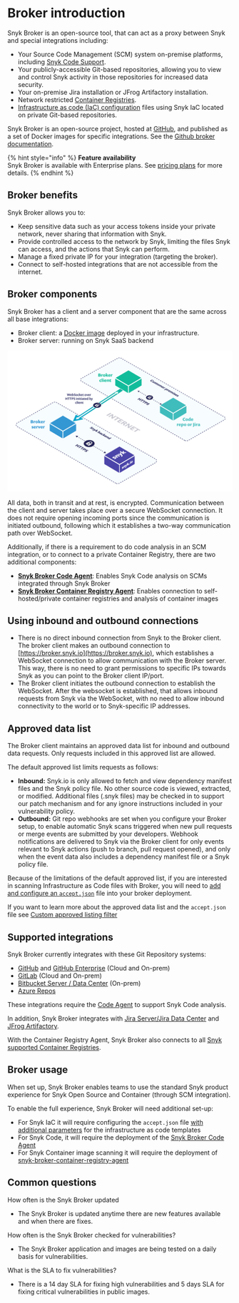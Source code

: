 # Broker introduction



Snyk Broker is an open-source tool, that can act as a proxy between Snyk and special integrations including:

* Your Source Code Management (SCM) system on-premise platforms, including [Snyk Code Support](../../../products/snyk-code/deployment-options/snyk-code-local-git-support.md).
* Your publicly-accessible Git-based repositories, allowing you to view and control Snyk activity in those repositories for increased data security.
* Your on-premise Jira installation or JFrog Artifactory installation.
* Network restricted [Container Registries](snyk-broker-container-registry-agent/).
* [Infrastructure as code (IaC) configuration](snyk-broker-infrastructure-as-code-detection/) files using Snyk IaC located on private Git-based repositories.

Snyk Broker is an open-source project, hosted at [GitHub](https://github.com/snyk/broker), and published as a set of Docker images for specific integrations. See the [Github broker documentation](https://github.com/snyk/broker/blob/master/README.md).

{% hint style="info" %}
**Feature availability**\
Snyk Broker is available with Enterprise plans. See [pricing plans](https://snyk.io/plans/) for more details.
{% endhint %}

## Broker benefits

Snyk Broker allows you to:

* Keep sensitive data such as your access tokens inside your private network, never sharing that information with Snyk.
* Provide controlled access to the network by Snyk, limiting the files Snyk can access, and the actions that Snyk can perform.
* Manage a fixed private IP for your integration (targeting the broker).
* Connect to self-hosted integrations that are not accessible from the internet.

## Broker components

Snyk Broker has a client and a server component that are the same across all base integrations:

* Broker client: a [Docker image](https://hub.docker.com/r/snyk/broker/) deployed in your infrastructure.
* Broker server: running on Snyk SaaS backend

![](../../../.gitbook/assets/image2-4-.png)

All data, both in transit and at rest, is encrypted. Communication between the client and server takes place over a secure WebSocket connection. It does not require opening incoming ports since the communication is initiated outbound, following which it establishes a two-way communication path over WebSocket.

Additionally, if there is a requirement to do code analysis in an SCM integration, or to connect to a private Container Registry, there are two additional components:

* [**Snyk Broker Code Agent**](broken-reference): Enables Snyk Code analysis on SCMs integrated through Snyk Broker
* [**Snyk Broker Container Registry Agent**](broken-reference): Enables connection to self-hosted/private container registries and analysis of container images

## Using inbound and outbound connections

* There is no direct inbound connection from Snyk to the Broker client. The broker client makes an outbound connection to [https://broker.snyk.io](https://broker.snyk.io), which establishes a WebSocket connection to allow communication with the Broker server. This way, there is no need to grant permissions to specific IPs towards Snyk as you can point to the Broker client IP/port.
* The Broker client initiates the outbound connection to establish the WebSocket. After the websocket is established, that allows inbound requests from Snyk via the WebSocket, with no need to allow inbound connectivity to the world or to Snyk-specific IP addresses.

## **Approved data list**

The Broker client maintains an approved data list for inbound and outbound data requests. Only requests included in this approved list are allowed.

The default approved list limits requests as follows:

* **Inbound:** Snyk.io is only allowed to fetch and view dependency manifest files and the Snyk policy file. No other source code is viewed, extracted, or modified. Additional files (.snyk files) may be checked in to support our patch mechanism and for any ignore instructions included in your vulnerability policy.
* **Outbound:** Git repo webhooks are set when you configure your Broker setup, to enable automatic Snyk scans triggered when new pull requests or merge events are submitted by your developers. Webhook notifications are delivered to Snyk via the Broker client for only events relevant to Snyk actions (push to branch, pull request opened), and only when the event data also includes a dependency manifest file or a Snyk policy file.

Because of the limitations of the default approved list, if you are interested in scanning Infrastructure as Code files with Broker, you will need to [add and configure an `accept.json`](broken-reference) file into your broker deployment.

If you want to learn more about the approved data list and the `accept.json` file see [Custom approved listing filter](set-up-snyk-broker/how-to-install-and-configure-your-snyk-broker-client.md)

## **Supported integrations**

Snyk Broker currently integrates with these Git Repository systems:

* [GitHub](https://docs.snyk.io/integrations/git-repository-scm-integrations/github-integration) and [GitHub Enterprise](https://docs.snyk.io/integrations/git-repository-scm-integrations/github-enterprise-integration) (Cloud and On-prem)
* [GitLab](https://docs.snyk.io/integrations/git-repository-scm-integrations/gitlab-integration) (Cloud and On-prem)
* [Bitbucket Server / Data Center](../git-repository-scm-integrations/bitbucket-data-center-server-integration.md) (On-prem)
* [Azure Repos](https://docs.snyk.io/integrations/git-repository-scm-integrations/azure-repos-integration)&#x20;

These integrations require the [Code Agent](snyk-broker-code-agent.md) to support Snyk Code analysis.

In addition, Snyk Broker integrates with [Jira Server/Jira Data Center](../notifications-ticketing-system-integrations/jira.md) and [JFrog Artifactory](../private-registry-integrations/artifactory-registry-setup.md).

With the Container Registry Agent, Snyk Broker also connects to all [Snyk supported Container Registries](snyk-broker-container-registry-agent/).

## **Broker usage**

When set up, Snyk Broker enables teams to use the standard Snyk product experience for Snyk Open Source and Container (through SCM integration).

To enable the full experience, Snyk Broker will need additional set-up:

* For Snyk IaC it will require configuring the `accept.json` file [with additional parameters](snyk-broker-infrastructure-as-code-detection/) for the infrastructure as code templates
* For Snyk Code, it will require the deployment of the [Snyk Broker Code Agent](snyk-broker-code-agent.md)
* For Snyk Container image scanning it will require the deployment of [snyk-broker-container-registry-agent](snyk-broker-container-registry-agent/ "mention")

## Common questions

How often is the Snyk Broker updated

* The Snyk Broker is updated anytime there are new features available and when there are fixes.

How often is the Snyk Broker checked for vulnerabilities?

* The Snyk Broker application and images are being tested on a daily basis for vulnerabilities.

What is the SLA to fix vulnerabilities?

* There is a 14 day SLA for fixing high vulnerabilities and 5 days SLA for fixing critical vulnerabilities in public images.

